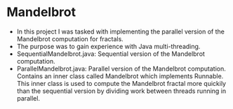 # Mandelbrot

- In this project I was tasked with implementing the parallel version of the Mandelbrot computation for fractals.
- The purpose was to gain experience with Java multi-threading.
- SequentialMandelbrot.java: Sequential version of the Mandelbrot computation.
- ParallelMandelbrot.java: Parallel version of the Mandelbrot computation. Contains an inner class called Mandelbrot which implements Runnable. This inner class is used to compute the Mandelbrot fractal more quickily than the sequential version by dividing work between threads running in parallel.